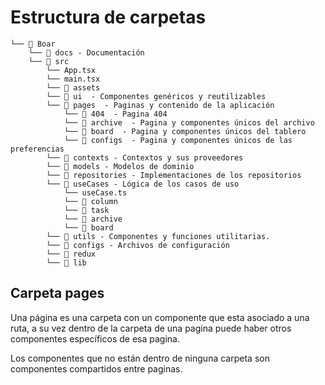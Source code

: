 
# Estructura de carpetas

```
└── 📁 Boar
    └── 📁 docs - Documentación
    └── 📁 src
        └── App.tsx
        └── main.tsx
        └── 📁 assets 
        └── 📁 ui  - Componentes genéricos y reutilizables
        └── 📁 pages  - Paginas y contenido de la aplicación
            └── 📁 404  - Pagina 404
            └── 📁 archive  - Pagina y componentes únicos del archivo
            └── 📁 board  - Pagina y componentes únicos del tablero
            └── 📁 configs  - Pagina y componentes únicos de las preferencias
        └── 📁 contexts - Contextos y sus proveedores
        └── 📁 models - Modelos de dominio
        └── 📁 repositories - Implementaciones de los repositorios
        └── 📁 useCases - Lógica de los casos de uso
            └── useCase.ts
            └── 📁 column
            └── 📁 task
            └── 📁 archive
            └── 📁 board
        └── 📁 utils - Componentes y funciones utilitarias.
        └── 📁 configs - Archivos de configuración 
        └── 📁 redux 
        └── 📁 lib  
```

## Carpeta pages

Una página es una carpeta con un componente que esta asociado a una ruta, a su vez dentro de la carpeta de una pagina puede haber otros componentes específicos de esa pagina. 

Los componentes que no están dentro de ninguna carpeta son componentes compartidos entre paginas.
